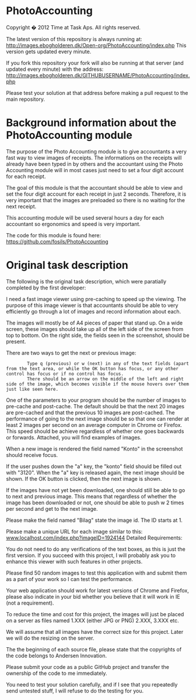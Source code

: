 PhotoAccounting
===============

Copyright � 2012 Time at Task Aps. All rights reserved. 


The latest version of this repository is always running at: http://images.ebogholderen.dk/Open-org/PhotoAccounting/index.php
This version gets updated every minute.

If you fork this repository your fork will also be running at that server (and updated every minute) with the address:
http://images.ebogholderen.dk/GITHUBUSERNAME/PhotoAccounting/index.php

Please test your solution at that address before making a pull request to the main repository.

Background information about the PhotoAccounting module
===============

The purpose of the Photo Accounting module is to give accountants a very fast way to view images of receipts. The informations on the receipts will already have been typed in by others and the accountant using the Photo Accounting module will in most cases just need to set a four digit account for each receipt.

The goal of this module is that the accountant should be able to view and set the four digit account for each receipt in just 2 seconds. Therefore, it is very important that the images are preloaded so there is no waiting for the next receipt.

This accounting module will be used several hours a day for each accountant so ergonomics and speed is very important.

The code for this module is found here: https://github.com/fosils/PhotoAccounting


Original task description
===============

The following is the original task description, which were paratially completed by the first developer:

I need a fast image viewer using pre-caching to speed up the viewing. The purpose of this image viewer is that accountants should be able to very efficiently go through a lot of images and record information about each.

The images will mostly be of A4 pieces of paper that stand up. On a wide screen, these images should take up all of the left side of the screen from top to bottom. On the right side, the fields seen in the screenshot, should be present.

There are two ways to get the next or previous image:

            Type q (previous) or w (next) in any of the text fields (apart from the text area, or while the OK button has focus, or any other control has focus or if no control has focus.
            There should be an arrow on the middle of the left and right side of the image, which becomes visible if the mouse hovers over them just like seen here.

One of the parameters to your program should be the number of images to pre-cache and post-cache. The default should be that the next 20 images are pre-cached and that the previous 10 images are post-cached. The performance of going to the next image should be so that one can render at least 2 images per second on an average computer in Chrome or Firefox. This speed should be achieve regardless of whether one goes backwards or forwards. Attached, you will find examples of images.

When a new image is rendered the field named "Konto" in the screenshot should receive focus.

If the user pushes down the "a" key, the "konto" field should be filled out with "3120". When the "a" key is released again, the next image should be shown.
If the OK button is clicked, then the next image is shown.

If the images have not yet been downloaded, one should still be able to go to next and previous image. This means that regardless of whether the image has been downloaded or not, one should be able to push w 2 times per second and get to the next image.

Please make the field named "Bilag" state the image id. The ID starts at 1.

Please make a unique URL for each image similar to this: www.localhost.com/index.php?imageID=1924144
                                                                                                             Detailed Requirements:
                               
You do not need to do any verifications of the text boxes, as this is just the first version. If you succeed with this project, I will probably ask you to enhance this viewer with such features in other projects.

Please find 50 random images to test this application with and submit them as a part of your work so I can test the performance.

Your web application should work for latest versions of Chrome and Firefox, please also indicate in your bid whether you believe that it will work in IE (not a requirement).

To reduce the time and cost for this project, the images will just be placed on a server as files named 1.XXX (either JPG or PNG) 2.XXX, 3.XXX etc.

We will assume that all images have the correct size for this project. Later we will do the resizing on the server.

The the beginning of each source file, please state that the copyrights of the code belongs to Andersen Innovation.

Please submit your code as a public GitHub project and transfer the ownership of the code to me immediately.

You need to test your solution carefully, and if I see that you repeatedly send untested stuff, I will refuse to do the testing for you.

